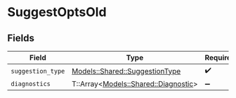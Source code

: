 # SuggestOptsOld


## Fields

| Field                                                                     | Type                                                                      | Required                                                                  | Description                                                               |
| ------------------------------------------------------------------------- | ------------------------------------------------------------------------- | ------------------------------------------------------------------------- | ------------------------------------------------------------------------- |
| `suggestion_type`                                                         | [Models::Shared::SuggestionType](../../models/shared/suggestiontype.md)   | :heavy_check_mark:                                                        | N/A                                                                       |
| `diagnostics`                                                             | T::Array<[Models::Shared::Diagnostic](../../models/shared/diagnostic.md)> | :heavy_minus_sign:                                                        | N/A                                                                       |
